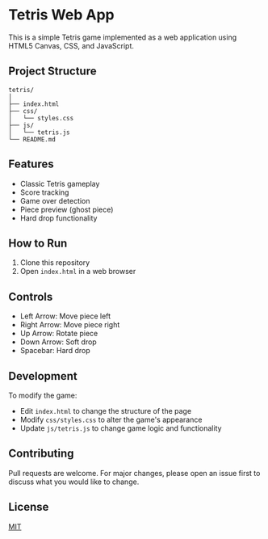 # Tetris Web App

This is a simple Tetris game implemented as a web application using HTML5 Canvas, CSS, and JavaScript.

## Project Structure

```
tetris/
│
├── index.html
├── css/
│   └── styles.css
├── js/
│   └── tetris.js
└── README.md
```

## Features

- Classic Tetris gameplay
- Score tracking
- Game over detection
- Piece preview (ghost piece)
- Hard drop functionality

## How to Run

1. Clone this repository
2. Open `index.html` in a web browser

## Controls

- Left Arrow: Move piece left
- Right Arrow: Move piece right
- Up Arrow: Rotate piece
- Down Arrow: Soft drop
- Spacebar: Hard drop

## Development

To modify the game:

- Edit `index.html` to change the structure of the page
- Modify `css/styles.css` to alter the game's appearance
- Update `js/tetris.js` to change game logic and functionality

## Contributing

Pull requests are welcome. For major changes, please open an issue first to discuss what you would like to change.

## License

[MIT](https://choosealicense.com/licenses/mit/)
